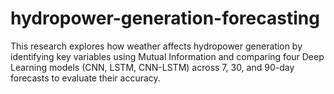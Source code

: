 # hydropower-generation-forecasting
This research explores how weather affects hydropower generation by identifying key variables using Mutual Information and comparing four Deep Learning models (CNN, LSTM, CNN-LSTM) across 7, 30, and 90-day forecasts to evaluate their accuracy.
